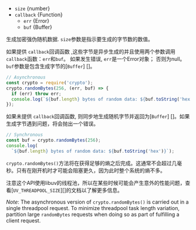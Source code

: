 <!-- YAML
added: v0.5.8
-->
- `size` {number}
- `callback` {Function}
  - `err` {Error}
  - `buf` {Buffer}

生成加密强伪随机数据. `size`参数是指示要生成的字节数的数值。

如果提供 `callback`回调函数 ,这些字节是异步生成的并且使用两个参数调用`callback`函数：`err`和`buf`。
如果发生错误, `err`是一个Error对象； 否则为null。`buf`参数是包含生成字节的[`Buffer`] []。

```js
// Asynchronous
const crypto = require('crypto');
crypto.randomBytes(256, (err, buf) => {
  if (err) throw err;
  console.log(`${buf.length} bytes of random data: ${buf.toString('hex')}`);
});
```

如果未提供 `callback`回调函数, 则同步地生成随机字节并返回为[`Buffer`] []。如果生成字节遇到问题，将会抛出一个错误。
```js
// Synchronous
const buf = crypto.randomBytes(256);
console.log(
  `${buf.length} bytes of random data: ${buf.toString('hex')}`);
```

`crypto.randomBytes()`方法将在获得足够的熵之后完成。这通常不会超过几毫秒。只有在刚开机时才可能会阻塞更久，因为此时整个系统的熵不多。

注意这个API使用libuv的线程池，所以在某些时候可能会产生意外的性能问题，查看[`UV_THREADPOOL_SIZE`][]的文档以了解更多信息。

*Note*: The asynchronous version of `crypto.randomBytes()` is carried out
in a single threadpool request. To minimize threadpool task length variation,
partition large `randomBytes` requests when doing so as part of fulfilling a
client request.